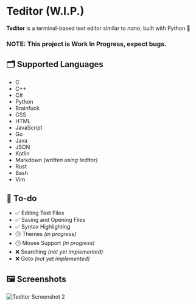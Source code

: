 # Teditor (W.I.P.)

**Teditor** is a terminal-based text editor similar to *nano*, built with Python 🐍

### **NOTE**: This project is Work In Progress, expect bugs.

## 🗂️ Supported Languages

- C
- C++
- C#
- Python
- Brainfuck
- CSS
- HTML
- JavaScript
- Go
- Java
- JSON
- Kotlin
- Markdown *(written using teditor)*
- Rust
- Bash
- Vim

## 📝 To-do

- ✅ Editing Text Files  
- ✅ Saving and Opening Files  
- ✅ Syntax Highlighting  
- 🕒 Themes *(in progress)*  
- 🕒 Mouse Support *(in progress)*  
- ❌ Searching *(not yet implemented)*  
- ❌ Goto *(not yet implemented)*

## 🖼️ Screenshots

![Teditor Screenshot 2](https://i.imgur.com/X4J2K9B.png)
